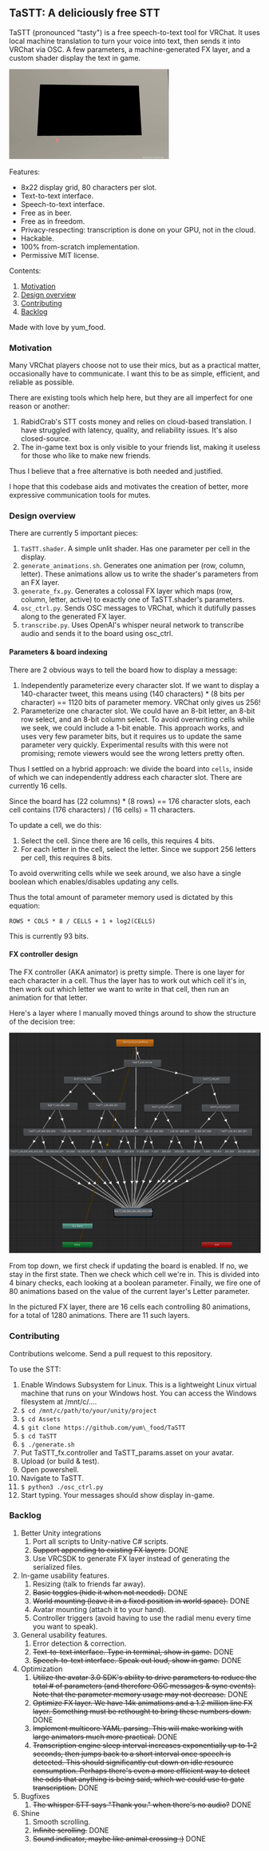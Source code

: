 ## TaSTT: A deliciously free STT

TaSTT (pronounced "tasty") is a free speech-to-text tool for VRChat. It uses
local machine translation to turn your voice into text, then sends it into
VRChat via OSC. A few parameters, a machine-generated FX layer, and a
custom shader display the text in game.

![Speech-to-text demo](Images/speech_to_text_demo.gif)

Features:
* 8x22 display grid, 80 characters per slot.
* Text-to-text interface.
* Speech-to-text interface.
* Free as in beer.
* Free as in freedom.
* Privacy-respecting: transcription is done on your GPU, not in the cloud.
* Hackable.
* 100% from-scratch implementation.
* Permissive MIT license.

Contents:
1. [Motivation](#motivation)
2. [Design overview](#design-overview)
3. [Contributing](#contributing)
4. [Backlog](#backlog)

Made with love by yum\_food.

### Motivation

Many VRChat players choose not to use their mics, but as a practical matter,
occasionally have to communicate. I want this to be as simple, efficient, and
reliable as possible.

There are existing tools which help here, but they are all imperfect for one
reason or another:

1. RabidCrab's STT costs money and relies on cloud-based translation. I have
   struggled with latency, quality, and reliability issues. It's also
   closed-source.
2. The in-game text box is only visible to your friends list, making it
   useless for those who like to make new friends.

Thus I believe that a free alternative is both needed and justified.

I hope that this codebase aids and motivates the creation of better, more
expressive communication tools for mutes.

### Design overview

There are currently 5 important pieces:

1. `TaSTT.shader`. A simple unlit shader. Has one parameter per cell in the
   display.
2. `generate_animations.sh`. Generates one animation per (row, column, letter).
   These animations allow us to write the shader's parameters from an FX layer.
3. `generate_fx.py`. Generates a colossal FX layer which maps (row, column,
   letter, active) to exactly one of TaSTT.shader's parameters.
4. `osc_ctrl.py`. Sends OSC messages to VRChat, which it dutifully passes along
   to the generated FX layer.
5. `transcribe.py`. Uses OpenAI's whisper neural network to transcribe audio
   and sends it to the board using osc_ctrl.

#### Parameters & board indexing

There are 2 obvious ways to tell the board how to display a message:

1. Independently parameterize every character slot. If we want to display
   a 140-character tweet, this means using (140 characters) * (8 bits
   per character) == 1120 bits of parameter memory. VRChat only gives us 256!
2. Parameterize one character slot. We could have an 8-bit letter, an 8-bit row
   select, and an 8-bit column select. To avoid overwriting cells while we seek,
   we could include a 1-bit enable. This approach works, and uses very few
   parameter bits, but it requires us to update the same parameter very quickly.
   Experimental results with this were not promising; remote viewers would see
   the wrong letters pretty often.

Thus I settled on a hybrid approach: we divide the board into `cells`,
inside of which we can independently address each character slot. There
are currently 16 cells.

Since the board has (22 columns) * (8 rows) == 176 character slots, each cell
contains (176 characters) / (16 cells) = 11 characters.

To update a cell, we do this:

1. Select the cell. Since there are 16 cells, this requires 4 bits.
2. For each letter in the cell, select the letter. Since we support 256 letters
   per cell, this requires 8 bits.

To avoid overwriting cells while we seek around, we also have a single boolean
which enables/disables updating any cells.

Thus the total amount of parameter memory used is dictated by this equation:

```
ROWS * COLS * 8 / CELLS + 1 + log2(CELLS)
```

This is currently 93 bits.

#### FX controller design

The FX controller (AKA animator) is pretty simple. There is one layer for each
character in a cell. Thus the layer has to work out which cell it's in, then
work out which letter we want to write in that cell, then run an animation for
that letter.

Here's a layer where I manually moved things around to show the structure of
the decision tree:

![One FX layer with 4-bit indexing](Images/four_bit_indexing.png)

From top down, we first check if updating the board is enabled. If no, we stay
in the first state. Then we check which cell we're in. This is divided into 4
binary checks, each looking at a boolean parameter. Finally, we fire one of 80
animations based on the value of the current layer's Letter parameter.

In the pictured FX layer, there are 16 cells each controlling 80 animations,
for a total of 1280 animations. There are 11 such layers.

### Contributing

Contributions welcome. Send a pull request to this repository.

To use the STT:

1. Enable Windows Subsystem for Linux. This is a lightweight Linux virtual
   machine that runs on your Windows host. You can access the Windows
   filesystem at /mnt/c/....
2. `$ cd /mnt/c/path/to/your/unity/project`
2. `$ cd Assets`
3. `$ git clone https://github.com/yum\_food/TaSTT`
4. `$ cd TaSTT`
5. `$ ./generate.sh`
6. Put TaSTT\_fx.controller and TaSTT\_params.asset on your avatar.
7. Upload (or build & test).
8. Open powershell.
9. Navigate to TaSTT.
10. `$ python3 ./osc_ctrl.py`
11. Start typing. Your messages should show display in-game.

### Backlog

1. Better Unity integrations
   1. Port all scripts to Unity-native C# scripts.
   2. ~~Support appending to existing FX layers.~~ DONE
   3. Use VRCSDK to generate FX layer instead of generating the serialized files.
2. In-game usability features.
   1. Resizing (talk to friends far away).
   2. ~~Basic toggles (hide it when not needed).~~ DONE
   3. ~~World mounting (leave it in a fixed position in world space).~~ DONE
   4. Avatar mounting (attach it to your hand).
   5. Controller triggers (avoid having to use the radial menu every time you
     want to speak).
3. General usability features.
   1. Error detection & correction.
   2. ~~Text-to-text interface. Type in terminal, show in game.~~ DONE
   3. ~~Speech-to-text interface. Speak out loud, show in game.~~ DONE
4. Optimization
   1. ~~Utilize the avatar 3.0 SDK's ability to drive parameters to reduce the
     total # of parameters (and therefore OSC messages & sync events). Note
     that the parameter memory usage may not decrease.~~ DONE
   2. ~~Optimize FX layer. We have 14k animations and a 1.2 million line FX
      layer. Something must be rethought to bring these numbers down.~~ DONE
   3. ~~Implement multicore YAML parsing. This will make working with large
      animators much more practical.~~ DONE
   4. ~~Transcription engine sleep interval increases exponentially up to 1-2
      seconds, then jumps back to a short interval once speech is detected.
      This should significantly cut down on idle resource consumption. Perhaps
      there's even a more efficient way to detect the odds that anything is
      being said, which we could use to gate transcription.~~ DONE
5. Bugfixes
   1. ~~The whisper STT says "Thank you." when there's no audio?~~ DONE
6. Shine
   1. Smooth scrolling.
   2. ~~Infinite scrolling.~~ DONE
   3. ~~Sound indicator, maybe like animal crossing :)~~ DONE

